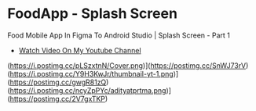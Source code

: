 # FoodApp - Splash Screen
Food Mobile App In Figma To Android Studio | Splash Screen - Part 1

- [Watch Video On My Youtube Channel](https://youtu.be/ttFt3MTqYIE)

(https://i.postimg.cc/pLSzxtnN/Cover.png)](https://postimg.cc/SnWJ73rV)
(https://i.postimg.cc/Y9H3KwJr/thumbnail-yt-1.png)](https://postimg.cc/gwgR81zQ)
(https://i.postimg.cc/ncyZpPYc/adityatprtma.png)](https://postimg.cc/2V7gxTKP)
